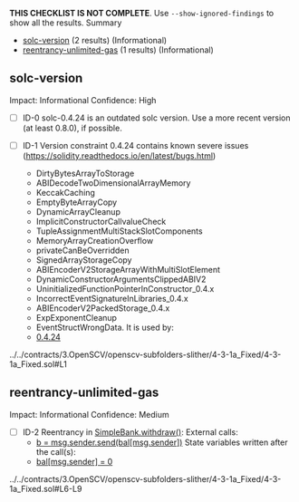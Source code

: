 **THIS CHECKLIST IS NOT COMPLETE**. Use `--show-ignored-findings` to show all the results.
Summary
 - [solc-version](#solc-version) (2 results) (Informational)
 - [reentrancy-unlimited-gas](#reentrancy-unlimited-gas) (1 results) (Informational)
## solc-version
Impact: Informational
Confidence: High
 - [ ] ID-0
solc-0.4.24 is an outdated solc version. Use a more recent version (at least 0.8.0), if possible.

 - [ ] ID-1
Version constraint 0.4.24 contains known severe issues (https://solidity.readthedocs.io/en/latest/bugs.html)
	- DirtyBytesArrayToStorage
	- ABIDecodeTwoDimensionalArrayMemory
	- KeccakCaching
	- EmptyByteArrayCopy
	- DynamicArrayCleanup
	- ImplicitConstructorCallvalueCheck
	- TupleAssignmentMultiStackSlotComponents
	- MemoryArrayCreationOverflow
	- privateCanBeOverridden
	- SignedArrayStorageCopy
	- ABIEncoderV2StorageArrayWithMultiSlotElement
	- DynamicConstructorArgumentsClippedABIV2
	- UninitializedFunctionPointerInConstructor_0.4.x
	- IncorrectEventSignatureInLibraries_0.4.x
	- ABIEncoderV2PackedStorage_0.4.x
	- ExpExponentCleanup
	- EventStructWrongData.
It is used by:
	- [0.4.24](../../contracts/3.OpenSCV/openscv-subfolders-slither/4-3-1a_Fixed/4-3-1a_Fixed.sol#L1)

../../contracts/3.OpenSCV/openscv-subfolders-slither/4-3-1a_Fixed/4-3-1a_Fixed.sol#L1


## reentrancy-unlimited-gas
Impact: Informational
Confidence: Medium
 - [ ] ID-2
Reentrancy in [SimpleBank.withdraw()](../../contracts/3.OpenSCV/openscv-subfolders-slither/4-3-1a_Fixed/4-3-1a_Fixed.sol#L6-L9):
	External calls:
	- [b = msg.sender.send(bal[msg.sender])](../../contracts/3.OpenSCV/openscv-subfolders-slither/4-3-1a_Fixed/4-3-1a_Fixed.sol#L7)
	State variables written after the call(s):
	- [bal[msg.sender] = 0](../../contracts/3.OpenSCV/openscv-subfolders-slither/4-3-1a_Fixed/4-3-1a_Fixed.sol#L8)

../../contracts/3.OpenSCV/openscv-subfolders-slither/4-3-1a_Fixed/4-3-1a_Fixed.sol#L6-L9


